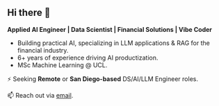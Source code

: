 ## Hi there 👋

<!--
**doggybee/doggybee** is a ✨ _special_ ✨ repository because its `README.md` (this file) appears on your GitHub profile.

Here are some ideas to get you started:

- 🔭 I’m currently working on ...
- 🌱 I’m currently learning ...
- 👯 I’m looking to collaborate on ...
- 🤔 I’m looking for help with ...
- 💬 Ask me about ...
- 📫 How to reach me: ...
- 😄 Pronouns: ...
- ⚡ Fun fact: ...
-->

**Applied AI Engineer | Data Scientist | Financial Solutions | Vibe Coder**

- Building practical AI, specializing in LLM applications & RAG for the financial industry.   
- 6+ years of experience driving AI productization.   
- MSc Machine Learning @ UCL.

⚡ Seeking **Remote** or **San Diego-based** DS/AI/LLM Engineer roles.

📫 Reach out via [email](mailto:shuhao.zhang95@gmail.com).



